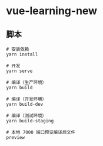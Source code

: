 # vue-learning-new

## 脚本

```
# 安装依赖
yarn install

# 开发
yarn serve

# 编译（生产环境）
yarn build

# 编译（开发环境）
yarn build-dev

# 编译（测试环境）
yarn build-staging

# 本地 7000 端口预览编译后文件
preview
```
